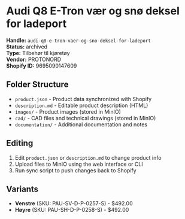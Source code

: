 # Audi Q8 E-Tron vær og snø deksel for ladeport

**Handle:** `audi-q8-e-tron-vaer-og-sno-deksel-for-ladeport`  
**Status:** archived  
**Type:** Tilbehør til kjøretøy  
**Vendor:** PROTONORD  
**Shopify ID:** 9695090147609  

## Folder Structure

- `product.json` - Product data synchronized with Shopify
- `description.md` - Editable product description (HTML)
- `images/` - Product images (stored in MinIO)
- `cad/` - CAD files and technical drawings (stored in MinIO)
- `documentation/` - Additional documentation and notes

## Editing

1. Edit `product.json` or `description.md` to change product info
2. Upload files to MinIO using the web interface or CLI
3. Run sync script to push changes back to Shopify

## Variants

- **Venstre** (SKU: PAU-SV-D-P-0257-S) - $492.00
- **Høyre** (SKU: PAU-SH-D-P-0258-S) - $492.00
